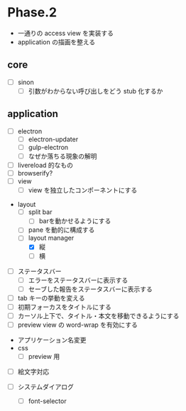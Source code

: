 Phase.2
=======

* 一通りの access view を実装する
* application の描画を整える




core
----

* [ ] sinon
	* [ ] 引数がわからない呼び出しをどう stub 化するか

application
-----------

* [ ] electron
	* [ ] electron-updater
	* [ ] gulp-electron
	* [ ] なぜか落ちる現象の解明
* [ ] livereload 的なもの
* [ ] browserify?
* [ ] view
	* [ ] view を独立したコンポーネントにする
* layout
    * [ ] split bar
        * [ ] barを動かせるようにする
    * [ ] pane を動的に構成する
	* [ ] layout manager
		* [x] 縦
		* [ ] 横
* [ ] ステータスバー
	* [ ] エラーをステータスバーに表示する
	* [ ] セーブした報告をステータスバーに表示する
* [ ] tab キーの挙動を変える
* [ ] 初期フォーカスをタイトルにする
* [ ] カーソル上下で、タイトル・本文を移動できるようにする
* [ ] preview view の word-wrap を有効にする
* アプリケーション名変更
* css
	- [ ] preview 用
* [ ] 絵文字対応

* [ ] システムダイアログ
	- [ ] font-selector
